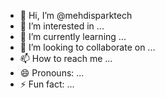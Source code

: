 - 👋 Hi, I’m @mehdisparktech
- 👀 I’m interested in ...
- 🌱 I’m currently learning ...
- 💞️ I’m looking to collaborate on ...
- 📫 How to reach me ...
- 😄 Pronouns: ...
- ⚡ Fun fact: ...

<!---
mehdisparktech/mehdisparktech is a ✨ special ✨ repository because its `README.md` (this file) appears on your GitHub profile.
You can click the Preview link to take a look at your changes.
--->
